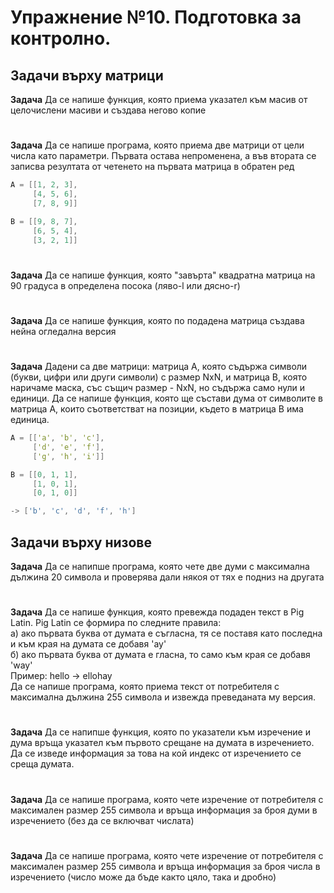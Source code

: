 # Упражнение №10. Подготовка за контролно.

## Задачи върху матрици

**Задача** Да се напише функция, която приема указател към масив от целочислени масиви и създава негово копие

#

**Задача** Да се напише програма, която приема две матрици от цели числа като параметри. Първата остава непроменена, а във втората се записва резултата от четенето на първата матрица в обратен ред

```cpp
A = [[1, 2, 3],
     [4, 5, 6],
     [7, 8, 9]]

B = [[9, 8, 7],
     [6, 5, 4],
     [3, 2, 1]]
```

#

**Задача** Да се напише функция, която "завърта" квадратна матрица на 90 градуса в определена посока (ляво-l или дясно-r)

#

**Задача** Да се напише функция, която по подадена матрица създава нейна огледална версия

#

**Задача** Дадени са две матрици: матрица А, която съдържа символи (букви, цифри или други символи) с размер NxN, и матрица B, която наричаме маска, със същич размер - NxN, но съдържа само нули и единици.
Да се напише функция, която ще състави дума от символите в матрица A, които съответстват на позиции, където в матрица B има единица.

```cpp
A = [['a', 'b', 'c'],
     ['d', 'e', 'f'],
     ['g', 'h', 'i']]

B = [[0, 1, 1],
     [1, 0, 1],
     [0, 1, 0]]

-> ['b', 'c', 'd', 'f', 'h']
```

## Задачи върху низове

**Задача** Да се напипше програма, която чете две думи с максимална дължина 20 символа и проверява дали някоя от тях е подниз на другата

#

**Задача** Да се напише функция, която превежда подаден текст в Pig Latin. Pig Latin се формира по следните правила:<br>
а) ако първата буква от думата е съгласна, тя се поставя като последна и към края на думата се добавя 'ay'<br>
б) ако първата буква от думата е гласна, то само към края се добавя 'way'<br>
Пример: hello -> ellohay<br>
Да се напише програма, която приема текст от потребителя с максимална дължина 255 символа и извежда преведаната му версия.

#

**Задача** Да се напипше функция, която по указатели към изречение и дума връща указател към първото срещане на думата в изречението.<br>
Да се изведе информация за това на кой индекс от изречението се среща думата.

#

**Задача** Да се напише програма, която чете изречение от потребителя с максимален размер 255 символа и връща информация за броя думи в изречението (без да се включват числата)

#

**Задача** Да се напише програма, която чете изречение от потребителя с максимален размер 255 символа и връща информация за броя числа в изречението (число може да бъде както цяло, така и дробно)
